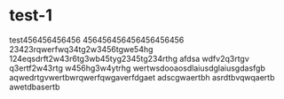 # test-1
test456456456456
456456456456456456456
23423rqwerfwq34tg2w3456tgwe54hg
124eqsdrft2w43r6tg3wb45tyg2345tg234rthg
afdsa wdfv2q3rtgv
q3ertf2w43rtg
w456hg3w4ytrhg
wertwsdooaosdlaiusdglaiusgdasfgb
aqwedrtgvwertbwrqwerfqwgaverfdgaet
adscgwaertbh
asrdtbvqwqaertb
awetdbasertb
